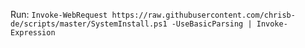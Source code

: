 Run: `Invoke-WebRequest https://raw.githubusercontent.com/chrisb-de/scripts/master/SystemInstall.ps1 -UseBasicParsing | Invoke-Expression`